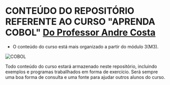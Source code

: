 # CONTEÚDO DO REPOSITÓRIO REFERENTE AO CURSO "APRENDA COBOL" <a href="https://www.udemy.com/course/aprendacobol/" target="">Do Professor Andre Costa</a>
- O conteúdo do curso está mais organizado a partir do módulo 3(M3).

![COBOL](https://img.shields.io/badge/cobol-%23323330.svg?style=for-the-badge&logo=cobol&logoColor=%23F7DF1E)


<p>Todo conteúdo do curso estará armazenado neste repositório, incluindo exemplos e programas traballhados em forma de exercício. Será sempre uma boa forma de consulta e uma fonte para ajudar outros alunos do curso.
</p>
